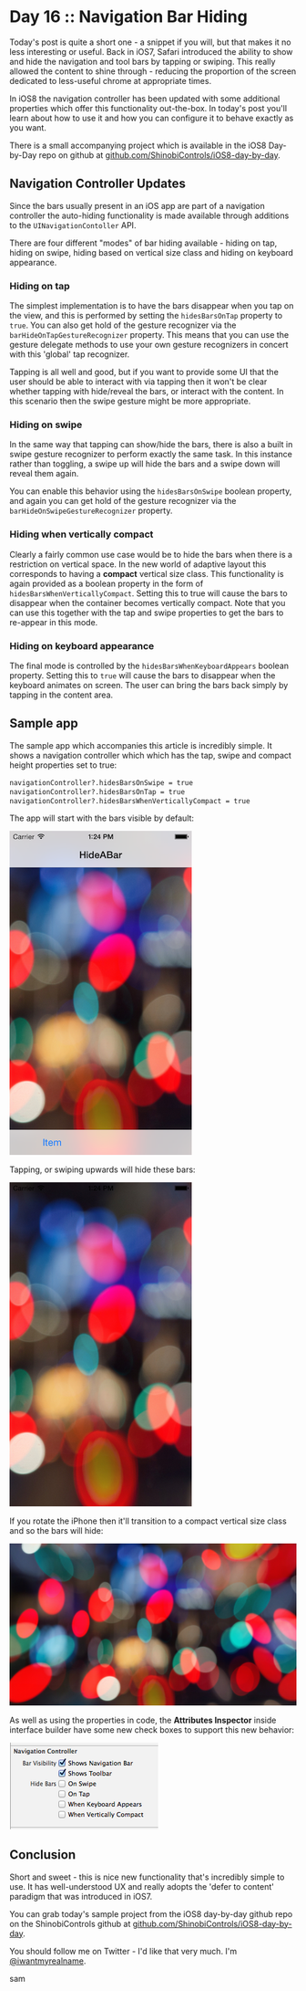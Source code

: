 # Day 16 :: Navigation Bar Hiding

Today's post is quite a short one - a snippet if you will, but that makes it no
less interesting or useful. Back in iOS7, Safari introduced the ability to show
and hide the navigation and tool bars by tapping or swiping. This really
allowed the content to shine through - reducing the proportion of the screen
dedicated to less-useful chrome at appropriate times.

In iOS8 the navigation controller has been updated with some additional
properties which offer this functionality out-the-box. In today's post you'll
learn about how to use it and how you can configure it to behave exactly as you
want.

There is a small accompanying project which is available in the iOS8 Day-by-Day
repo on github at
[github.com/ShinobiControls/iOS8-day-by-day](https://github.com/ShinobiControls/iOS8-day-by-day).


## Navigation Controller Updates

Since the bars usually present in an iOS app are part of a navigation
controller the auto-hiding functionality is made available through additions to
the `UINavigationContoller` API.

There are four different "modes" of bar hiding available - hiding on tap,
hiding on swipe, hiding based on vertical size class and hiding on keyboard
appearance.

### Hiding on tap

The simplest implementation is to have the bars disappear when you tap on the
view, and this is performed by setting the `hidesBarsOnTap` property to `true`.
You can also get hold of the gesture recognizer via the
`barHideOnTapGestureRecognizer` property. This means that you can use the
gesture delegate methods to use your own gesture recognizers in concert with
this 'global' tap recognizer.

Tapping is all well and good, but if you want to provide some UI that the user
should be able to interact with via tapping then it won't be clear whether
tapping with hide/reveal the bars, or interact with the content. In this
scenario then the swipe gesture might be more appropriate.

### Hiding on swipe

In the same way that tapping can show/hide the bars, there is also a built in
swipe gesture recognizer to perform exactly the same task. In this instance
rather than toggling, a swipe up will hide the bars and a swipe down will reveal
them again.

You can enable this behavior using the `hidesBarsOnSwipe` boolean property, and
again you can get hold of the gesture recognizer via the
`barHideOnSwipeGestureRecognizer` property.


### Hiding when vertically compact

Clearly a fairly common use case would be to hide the bars when there is a
restriction on vertical space. In the new world of adaptive layout this
corresponds to having a __compact__ vertical size class. This functionality is
again provided as a boolean property in the form of
`hidesBarsWhenVerticallyCompact`. Setting this to true will cause the bars to
disappear when the container becomes vertically compact. Note that you can use
this together with the tap and swipe properties to get the bars to re-appear in
this mode.


### Hiding on keyboard appearance

The final mode is controlled by the `hidesBarsWhenKeyboardAppears` boolean
property. Setting this to `true` will cause the bars to disappear when the
keyboard animates on screen. The user can bring the bars back simply by tapping
in the content area.


## Sample app

The sample app which accompanies this article is incredibly simple. It shows a
navigation controller which which has the tap, swipe and compact height
properties set to true:

    navigationController?.hidesBarsOnSwipe = true
    navigationController?.hidesBarsOnTap = true
    navigationController?.hidesBarsWhenVerticallyCompact = true

The app will start with the bars visible by default:

![Bars visible](images/16/portrait_with_bars.png)

Tapping, or swiping upwards will hide these bars:

![Bars hidden](images/16/portrait_without_bars.png)

If you rotate the iPhone then it'll transition to a compact vertical size class
and so the bars will hide:

![Vertically compact](images/16/landscape_without_bars.png)

As well as using the properties in code, the __Attributes Inspector__ inside
interface builder have some new check boxes to support this new behavior:

![IB Check boxes](images/16/ib_bar_visibility.png)


## Conclusion

Short and sweet - this is nice new functionality that's incredibly simple to
use. It has well-understood UX and really adopts the 'defer to content' paradigm
that was introduced in iOS7.

You can grab today's sample project from the iOS8 day-by-day github repo on the
ShinobiControls github at
[github.com/ShinobiControls/iOS8-day-by-day](https://github.com/ShinobiControls/iOS8-day-by-day).


You should follow me on Twitter - I'd like that very much. I'm 
[@iwantmyrealname](https://twitter.com/iwantmyrealname).


sam
